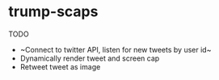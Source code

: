 # trump-scaps
TODO 
- ~Connect to twitter API, listen for new tweets by user id~
- Dynamically render tweet and screen cap 
- Retweet tweet as image 
